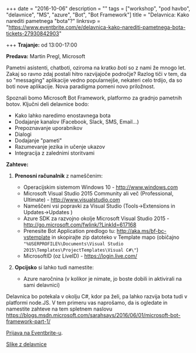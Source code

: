 +++
date = "2016-10-06"
description = ""
tags = ["workshop", "pod havbo", "delavnice", "MS", "azure", "Bot", "Bot Framework"]
title = "Delavnica: Kako narediti pametnega \"bota\"?"
linkrsvp = "https://www.eventbrite.com/e/delavnica-kako-narediti-pametnega-bota-tickets-27930842903"

+++
**Trajanje:** od 13:00-17:00

**Predava:** Martin Pregl, Microsoft

Pametni asistenti, chatboti, oziroma na kratko *boti* so z nami že mnogo let. Zakaj so ravno zdaj postali hitro razvijajoče področje? Razlog tiči v tem, da so
"messaging" aplikacije vedno popularnejše, nekateri celo trdijo, da so boti nove aplikacije. Nova paradigma pomeni novo priložnost.

Spoznali bomo Microsoft Bot Framework, platformo za gradnjo pametnih botov. Ključni deli delavnice bodo:

   - Kako lahko naredimo enostavnega bota
   - Dodajanje kanalov (Facebook, Slack, SMS, Email…)
   - Prepoznavanje uporabnikov
   - Dialogi
   - Dodajanje "pameti"
   - Razumevanje jezika in učenje ukazov
   - Integracija z zalednimi storitvami

<!--more-->

**Zahteve:**

1. **Prenosni računalnik** z nameščenim:

   - Operacijskim sistemom Windows 10 - http://www.windows.com
   - Microsoft Visual Studio 2015 Community ali več (Professional, Ultimate) - http://www.visualstudio.com
   - Nameščeni vsi popravki za Visual Studio (Tools->Extensions in Updates->Updates )
   - Azure SDK za razvojno okolje Microsoft Visual Studio 2015 - http://go.microsoft.com/fwlink/?LinkId=617168
   - Prenesite Bot Application predlogo tu: http://aka.ms/bf-bc-vstemplate in skopirajte zip datoteko v Template mapo (običajno `"%USERPROFILE%\Documents\Visual Studio 2015\Templates\ProjectTemplates\Visual C#\"`)
   - MicrosoftID (oz LiveID) - https://login.live.com/ 

2. **Opcijsko** si lahko tudi namestite:

   - Azure naročnina (v kolikor je nimate, jo boste dobili in aktivirali na sami delavnici)
   
Delavnica bo potekala v okolju C#, kdor pa želi, pa lahko razvija bota tudi v platformi node.JS. V tem primeru vas naprošamo,
da is ogledate in namestite zahteve na tem spletnem naslovu https://blogs.msdn.microsoft.com/sarahsays/2016/06/01/microsoft-bot-framework-part-1/ 


[Prijava na Eventbrite-u](https://www.eventbrite.com/e/delavnica-kako-narediti-pametnega-bota-tickets-27930842903).

[Slike z delavnice](https://www.facebook.com/ulfri/posts/1104484686286771)